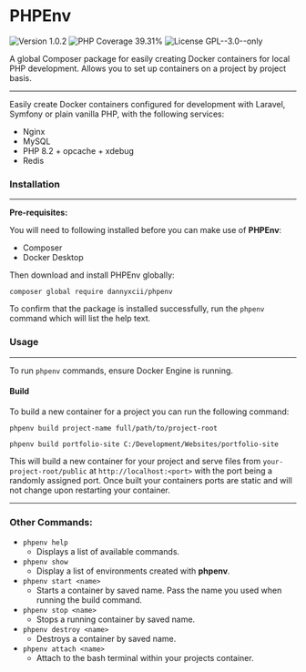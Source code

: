 # PHPEnv

<div>
<!-- Version Badge -->
<img src="https://img.shields.io/badge/Version-1.0.2-blue" alt="Version 1.0.2">
<!-- PHP Coverage Badge -->
<img src="https://img.shields.io/badge/PHP Coverage-39.31%25-red" alt="PHP Coverage 39.31%">
<!-- License Badge -->
<img src="https://img.shields.io/badge/License-GPL--3.0--only-34ad9b" alt="License GPL--3.0--only">
</div>

A global Composer package for easily creating Docker containers for local PHP development. Allows you to set up containers
on a project by project basis.

---

Easily create Docker containers configured for development with Laravel, Symfony or plain vanilla PHP, with the following services:

- Nginx
- MySQL
- PHP 8.2 + opcache + xdebug
- Redis

### Installation

---

**Pre-requisites:**

You will need to following installed before you can make use of **PHPEnv**:
- Composer
- Docker Desktop

Then download and install PHPEnv globally:

```
composer global require dannyxcii/phpenv
```

To confirm that the package is installed successfully, run the `phpenv` command which 
will list the help text.

### Usage

---

To run `phpenv` commands, ensure Docker Engine is running.

#### Build

To build a new container for a project you can run the following command:

```
phpenv build project-name full/path/to/project-root
```

```
phpenv build portfolio-site C:/Development/Websites/portfolio-site
```

This will build a new container for your project and serve files from `your-project-root/public` at `http://localhost:<port>` 
with the port being a randomly assigned port. Once built your containers ports are static and will not change upon restarting
your container.

---

### Other Commands:

- `phpenv help`
  - Displays a list of available commands.
- `phpenv show` 
  - Display a list of environments created with **phpenv**.
- `phpenv start <name>`
  - Starts a container by saved name. Pass the name you used when running the build command.
- `phpenv stop <name>`
  - Stops a running container by saved name.
- `phpenv destroy <name>`
  - Destroys a container by saved name.
- `phpenv attach <name>`
  - Attach to the bash terminal within your projects container.